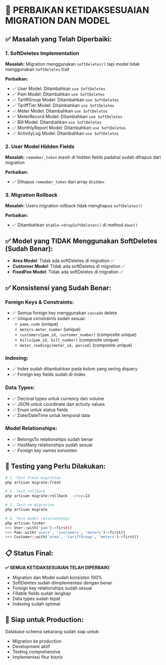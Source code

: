 # 🔧 PERBAIKAN KETIDAKSESUAIAN MIGRATION DAN MODEL

## ✅ Masalah yang Telah Diperbaiki:

### 1. **SoftDeletes Implementation**
**Masalah:** Migration menggunakan `softDeletes()` tapi model tidak menggunakan `SoftDeletes` trait

**Perbaikan:**
- ✅ User Model: Ditambahkan `use SoftDeletes`
- ✅ Pam Model: Ditambahkan `use SoftDeletes`
- ✅ TariffGroup Model: Ditambahkan `use SoftDeletes`
- ✅ TariffTier Model: Ditambahkan `use SoftDeletes`
- ✅ Meter Model: Ditambahkan `use SoftDeletes`
- ✅ MeterRecord Model: Ditambahkan `use SoftDeletes`
- ✅ Bill Model: Ditambahkan `use SoftDeletes`
- ✅ MonthlyReport Model: Ditambahkan `use SoftDeletes`
- ✅ ActivityLog Model: Ditambahkan `use SoftDeletes`

### 2. **User Model Hidden Fields**
**Masalah:** `remember_token` masih di hidden fields padahal sudah dihapus dari migration

**Perbaikan:**
- ✅ Dihapus `remember_token` dari array `$hidden`

### 3. **Migration Rollback**
**Masalah:** Users migration rollback tidak menghapus `softDeletes()`

**Perbaikan:**
- ✅ Ditambahkan `$table->dropSoftDeletes()` di method `down()`

## ✅ Model yang TIDAK Menggunakan SoftDeletes (Sudah Benar):

- **Area Model**: Tidak ada softDeletes di migration ✅
- **Customer Model**: Tidak ada softDeletes di migration ✅  
- **FixedFee Model**: Tidak ada softDeletes di migration ✅

## ✅ Konsistensi yang Sudah Benar:

### Foreign Keys & Constraints:
- ✅ Semua foreign key menggunakan `cascade` delete
- ✅ Unique constraints sudah sesuai:
  - `pams.code` (unique)
  - `meters.meter_number` (unique)
  - `customers[pam_id, customer_number]` (composite unique)
  - `bills[pam_id, bill_number]` (composite unique)
  - `meter_readings[meter_id, period]` (composite unique)

### Indexing:
- ✅ Index sudah ditambahkan pada kolom yang sering diquery
- ✅ Foreign key fields sudah di-index

### Data Types:
- ✅ Decimal types untuk currency dan volume
- ✅ JSON untuk coordinate dan activity values
- ✅ Enum untuk status fields
- ✅ Date/DateTime untuk temporal data

### Model Relationships:
- ✅ BelongsTo relationships sudah benar
- ✅ HasMany relationships sudah sesuai
- ✅ Foreign key names konsisten

## 🧪 Testing yang Perlu Dilakukan:

```bash
# 1. Test fresh migration
php artisan migrate:fresh

# 2. Test rollback
php artisan migrate:rollback --step=13

# 3. Test re-migration
php artisan migrate

# 4. Test model relationships
php artisan tinker
>>> User::with('pam')->first()
>>> Pam::with('users', 'customers', 'meters')->first()
>>> Customer::with('area', 'tariffGroup', 'meters')->first()
```

## 📋 Status Final:

**✅ SEMUA KETIDAKSESUAIAN TELAH DIPERBAIKI**

- Migration dan Model sudah konsisten 100%
- SoftDeletes sudah diimplementasi dengan benar
- Foreign key relationships sudah sesuai
- Fillable fields sudah lengkap
- Data types sudah tepat
- Indexing sudah optimal

## 🚀 Siap untuk Production:

Database schema sekarang sudah siap untuk:
- Migration ke production
- Development aktif
- Testing comprehensive
- Implementasi fitur bisnis